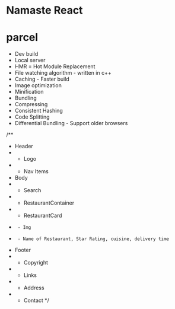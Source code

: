 # Namaste React 

# parcel
- Dev build
- Local server
- HMR = Hot Module Replacement
- File watching algorithm - written in c++
- Caching - Faster build
- Image optimization
- Minification
- Bundling
- Compressing
- Consistent Hashing
- Code Splitting
- Differential Bundling - Support older browsers


/**
 * Header
 *  - Logo
 *  - Nav Items
 * Body
 *  - Search
 *  - RestaurantContainer
 *    - RestaurantCard
 *      - Img
 *      - Name of Restaurant, Star Rating, cuisine, delivery time
 * Footer
 *  - Copyright
 *  - Links
 *  - Address
 *  - Contact
 */